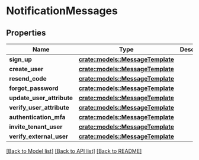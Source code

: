 # NotificationMessages

## Properties

Name | Type | Description | Notes
------------ | ------------- | ------------- | -------------
**sign_up** | [**crate::models::MessageTemplate**](MessageTemplate.md) |  | 
**create_user** | [**crate::models::MessageTemplate**](MessageTemplate.md) |  | 
**resend_code** | [**crate::models::MessageTemplate**](MessageTemplate.md) |  | 
**forgot_password** | [**crate::models::MessageTemplate**](MessageTemplate.md) |  | 
**update_user_attribute** | [**crate::models::MessageTemplate**](MessageTemplate.md) |  | 
**verify_user_attribute** | [**crate::models::MessageTemplate**](MessageTemplate.md) |  | 
**authentication_mfa** | [**crate::models::MessageTemplate**](MessageTemplate.md) |  | 
**invite_tenant_user** | [**crate::models::MessageTemplate**](MessageTemplate.md) |  | 
**verify_external_user** | [**crate::models::MessageTemplate**](MessageTemplate.md) |  | 

[[Back to Model list]](../README.md#documentation-for-models) [[Back to API list]](../README.md#documentation-for-api-endpoints) [[Back to README]](../README.md)


